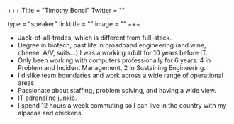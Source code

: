 +++
Title = "Timothy Bonci"
Twitter = ""

type = "speaker"
linktitle = ""
image = ""
+++

* Jack-of-all-trades, which is different from full-stack.
* Degree in biotech, past life in broadband engineering (and wine, cheese, A/V, suits…) I was a working adult for 10 years before IT.
* Only been working with computers professionally for 6 years: 4 in Problem and Incident Management, 2 in Sustaining Engineering.
* I dislike team boundaries and work across a wide range of operational areas.
* Passionate about staffing, problem solving, and having a wide view.
* IT adrenaline junkie.
* I spend 12 hours a week commuting so I can live in the country with my alpacas and chickens.
